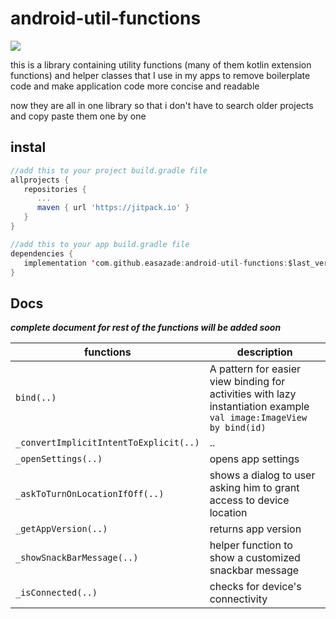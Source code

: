 


# android-util-functions

[![](https://jitpack.io/v/easazade/android-util-functions.svg)](https://jitpack.io/#easazade/android-util-functions)

<p>this is a library containing utility functions (many of them kotlin extension functions) and helper
classes that I use in my apps to remove boilerplate code and make application code more concise and readable</p>
<p> now they are all in one library so that i don't have to search  older projects and copy paste them one by one</p>

## instal

```groovy
//add this to your project build.gradle file
allprojects {
   repositories {
      ...
      maven { url 'https://jitpack.io' }
   }
}
```
```kotlin
//add this to your app build.gradle file
dependencies {
   implementation 'com.github.easazade:android-util-functions:$last_version'
}
```

## Docs
***complete document for rest of the functions will be added soon***

| functions |description  |
|--|--|
|`bind(..)`|A pattern for easier view binding for activities with lazy instantiation example  `val image:ImageView by bind(id)`|
|`_convertImplicitIntentToExplicit(..)` | .. |
|`_openSettings(..)`|opens app settings|
|`_askToTurnOnLocationIfOff(..)`|shows a dialog to user asking him to grant access to device location|
|`_getAppVersion(..)`|returns app version|
|`_showSnackBarMessage(..)`|helper function to show a customized snackbar message|
|`_isConnected(..)`|checks for device's connectivity|